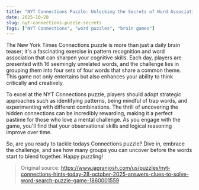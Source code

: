 ```yaml
---
title: "NYT Connections Puzzle: Unlocking the Secrets of Word Association"
date: 2025-10-28
slug: nyt-connections-puzzle-secrets
Tags: ["NYT Connections", "word puzzles", "brain games"]
---
```


The New York Times Connections puzzle is more than just a daily brain teaser; it's a fascinating exercise in pattern recognition and word association that can sharpen your cognitive skills. Each day, players are presented with 16 seemingly unrelated words, and the challenge lies in grouping them into four sets of four words that share a common theme. This game not only entertains but also enhances your ability to think critically and creatively.

To excel at the NYT Connections puzzle, players should adopt strategic approaches such as identifying patterns, being mindful of trap words, and experimenting with different combinations. The thrill of uncovering the hidden connections can be incredibly rewarding, making it a perfect pastime for those who love a mental challenge. As you engage with the game, you'll find that your observational skills and logical reasoning improve over time.

So, are you ready to tackle todays Connections puzzle? Dive in, embrace the challenge, and see how many groups you can uncover before the words start to blend together. Happy puzzling!
> Original source: https://www.jagranjosh.com/us/puzzles/nyt-connections-hints-today-28-october-2025-answers-clues-to-solve-word-search-puzzle-game-1860001559